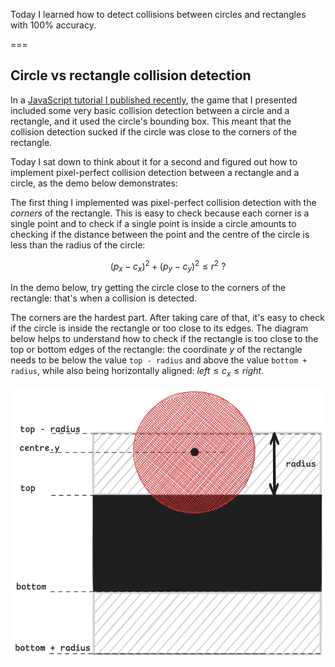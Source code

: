 Today I learned how to detect collisions between circles and rectangles with 100% accuracy.

===


## Circle vs rectangle collision detection

In a [JavaScript tutorial I published recently](/blog/javascript-2d-scrolling-game-tutorial), the game that I presented included some very basic collision detection between a circle and a rectangle, and it used the circle's bounding box.
This meant that the collision detection sucked if the circle was close to the corners of the rectangle.

Today I sat down to think about it for a second and figured out how to implement pixel-perfect collision detection between a rectangle and a circle, as the demo below demonstrates:

<canvas id="mainCanvas1" style="background:var(--ui); margin: auto; display: block;"></canvas>

<script>
    const canvas1 = document.getElementById("mainCanvas1");
    const ctx1 = canvas1.getContext("2d");

    const WIDTH = Math.min(600, 0.95 * document.documentElement.clientWidth);
    const HEIGHT = 400;
    canvas1.width = WIDTH;
    canvas1.height = HEIGHT;

    var style = window.getComputedStyle(document.body);
    const RED = style.getPropertyValue("--re");
    const GREEN = style.getPropertyValue("--gr");
    const CIRCLE_COLOUR = style.getPropertyValue("--tx");

    const radius = 25;

    function draw1(evt) {
        ctx1.clearRect(0, 0, canvas1.width, canvas1.height);

        // Get mouse position.
        var rect = canvas1.getBoundingClientRect();
        var x = evt.clientX - rect.left;
        var y = evt.clientY - rect.top;

        // Draw the rectangle.
        ctx1.fillStyle = collision1(x, y) ? RED : GREEN;
        ctx1.fillRect(WIDTH / 4, HEIGHT / 4, WIDTH / 2, HEIGHT / 2);

        // Draw the circle.
        ctx1.fillStyle = CIRCLE_COLOUR;
        ctx1.beginPath();
        ctx1.arc(x, y, radius, 0, 2 * Math.PI);
        ctx1.fill();
    }

    function collision1(x, y) {
        var left = WIDTH / 4, right = 3 * WIDTH / 4;
        var top = HEIGHT / 4, bottom = 3 * HEIGHT / 4;
        var corners = [
            { x: left, y: top },
            { x: right, y: top },
            { x: left, y: bottom },
            { x: right, y: bottom },
        ];
        for (var c of corners) {
            if ((c.x - x) ** 2 + (c.y - y) ** 2 <= radius ** 2) {
                return true;
            }
        }
        return (x >= left - radius && x <= right + radius && y >= top && y <= bottom) || (x >= left && x <= right && y >= top - radius && y <= bottom + radius);
    }

    document.addEventListener(
        "mousemove",
        draw1,
    );
</script>


The first thing I implemented was pixel-perfect collision detection with the _corners_ of the rectangle.
This is easy to check because each corner is a single point and to check if a single point is inside a circle amounts to checking if the distance between the point and the centre of the circle is less than the radius of the circle:

$$
(p_x - c_x)^2 + (p_y - c_y)^2 \leq r^2\ ?
$$

In the demo below, try getting the circle close to the corners of the rectangle: that's when a collision is detected.

<canvas id="mainCanvas2" style="background:var(--ui); margin: auto; display: block;"></canvas>

<script>
    const canvas2 = document.getElementById("mainCanvas2");
    const ctx2 = canvas2.getContext("2d");

    canvas2.width = WIDTH;
    canvas2.height = HEIGHT;

    function draw2(evt) {
        ctx2.clearRect(0, 0, canvas2.width, canvas2.height);

        // Get mouse position.
        var rect = canvas2.getBoundingClientRect();
        var x = evt.clientX - rect.left;
        var y = evt.clientY - rect.top;

        // Draw the rectangle.
        ctx2.fillStyle = collision2(x, y) ? RED : GREEN;
        ctx2.fillRect(WIDTH / 4, HEIGHT / 4, WIDTH / 2, HEIGHT / 2);

        // Draw the circle.
        ctx2.fillStyle = CIRCLE_COLOUR;
        ctx2.beginPath();
        ctx2.arc(x, y, radius, 0, 2 * Math.PI);
        ctx2.fill();
    }

    function collision2(x, y) {
        var left = WIDTH / 4, right = 3 * WIDTH / 4;
        var top = HEIGHT / 4, bottom = 3 * HEIGHT / 4;
        var corners = [
            { x: left, y: top },
            { x: right, y: top },
            { x: left, y: bottom },
            { x: right, y: bottom },
        ];
        for (var c of corners) {
            if ((c.x - x) ** 2 + (c.y - y) ** 2 <= radius ** 2) {
                return true;
            }
        }
        return false;
    }

    document.addEventListener(
        "mousemove",
        draw2,
    );
</script>

The corners are the hardest part.
After taking care of that, it's easy to check if the circle is inside the rectangle or too close to its edges.
The diagram below helps to understand how to check if the rectangle is too close to the top or bottom edges of the rectangle: the coordinate $y$ of the rectangle needs to be below the value `top - radius` and above the value `bottom + radius`, while also being horizontally aligned: $left \leq c_x \leq right$.

![Diagram showing how to do the calculations to check if the ball is colliding with the rectangle along the vertical direction.](_ball_rectangle_collision.webp "Checking if the ball is colliding with the top or bottom edges.")
